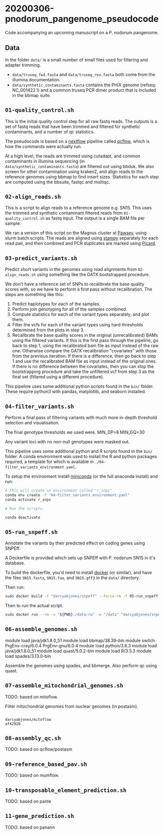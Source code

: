 # 20200306-pnodorum_pangenome_pseudocode

Code accompanying an upcoming manuscript on a P. nodorum pangenome.


## Data

In the folder `data/` is a small number of small files used for filtering and adapter trimming.

- `data/truseq_fwd.fasta` and `data/truseq_rev.fasta` both come from the illumina documentation.
- `data/synthetic_contaminants.fasta` contains the PHiX genome (refseq: NC_001422.1) and
   a common truseq PCR dimer product that is included in the bbmap suite.


## `01-quality_control.sh`

This is the initial quality control step for all raw fastq reads.
The outputs is a set of fastq reads that have been trimmed and filtered for synthetic contaminants, and a number of qc statistics.

The pseudocode is based on a [nextflow](https://www.nextflow.io/) pipeline called [qcflow](https://github.com/darcyabjones/qcflow), which is how the commands were actually run.

At a high level, the reads are trimmed using cutadapt, and common contaminants in illumina sequencing (in `data/synthetic_contaminants.fasta`) are filtered out using bbduk.
We also screen for other contamination using kraken2, and align reads to the reference genomes using bbmap to find insert sizes.
Statistics for each step are computed using the bbsuite, fastqc and multiqc.


## `02-align_reads.sh`

This is a script to align reads to a reference genome e.g. SN15.
This uses the trimmed and synthetic contaminant filtered reads from `01-quality_control.sh` as fastq input.
The output is a single BAM file per sample.

We ran a version of this script on the Magnus cluster at [Pawsey](https://pawsey.org.au/), using slurm batch scripts.
The reads are aligned using [stampy](https://www.well.ox.ac.uk/research/research-groups/lunter-group/lunter-group/stampy) separately for each read pair, and then combined and PCR duplicates are marked using [Picard](https://broadinstitute.github.io/picard/).


## `03-predict_variants.sh`

Predict short variants in the genomes using read alignments from `02-align_reads.sh` using something like the GATK bootstrapped procedure.

We don't have a reference set of SNPs to recalibrate the base quality scores with, so we have to perform a first pass without recalibration.
The steps are something like this:

1. Predict haplotypes for each of the samples.
2. Perform join genotyping for all of the samples combined.
3. Compute statistics for each of the variant types separately, and plot them.
4. Filter the vcfs for each of the variant types using hard thresholds determined from the plots in step 3.
5. Recalibrate the base quality scores in the original (unrecalibrated) BAMs using the filtered variants.
   If this is the first pass through the pipeline, go back to step 1, using the recalibrated bam file as input instead of the raw one.
   Otherwise compare the GATK recalibration "covariates" with those from the previous iteration.
   If there is a difference, then go back to step 1 and use the recalibrated BAM file as input instead of the original ones.
   If there is no difference between the covariates, then you can stop the bootstrapping procedure and take the unfiltered vcf from step 3 as the final set (filtered using a different procedure).

This pipeline uses some additional python scripts found in the `bin/` folder.
These require python3 with pandas, matplotlib, and seaborn installed.


## `04-filter_variants.sh`

Perform a final pass of filtering variants with much more in-depth threshold selection and visualisation.

The final genotype thresholds we used were.
MIN_DP=8
MIN_GQ=30

Any variant loci with no non-null genotypes were masked out.

This pipeline uses some additional python and R scripts found in the `bin/` folder.
A conda environment was used to install the R and python packages required, a template for which is available in `./04-filter_variants_environment.yaml`.

To setup the environment install [miniconda](https://docs.conda.io/en/latest/miniconda.html) (or the full anaconda install) and run:

```bash
# This will create an environment called "r_snps"
conda env create -f "04-filter_variants_environment.yaml"
conda activate r_snps

# Run the scripts.

conda deactivate
```


## `05-run_snpeff.sh`

Annotate the variants by their predicted effect on coding genes using SNPEff.

A Dockerfile is provided which sets up SNPEff with P. nodorum SN15 in it's database.

To build the dockerfile, you'd need to install [docker](https://www.docker.com/) (or similar), and have the files `SN15.fasta`, `SN15.faa`, and `SN15.gff3` in the `data/` directory.

Then run:

```bash
sudo docker build -t "darcyabjones/snpeff" --force-rm -f 05-run_snpeff.Dockerfile .
```

Then to run the actual script.

```bash
sudo docker run --rm -v "${PWD}:/data:rw" -w "/data" "darcyabjones/snpeff" 05-run_snpeff.sh
```


## `06-assemble_genomes.sh`

module load java/jdk1.8.0_51
module load bbmap/38.39-bin
module switch PrgEnv-cray/6.0.4 PrgEnv-gnu/6.0.4
module load python/3.6.3
module load java/jdk1.8.0_51
module load quast/5.0.2-bin
module load R/3.5.3
module load spades/3.13.0-bin

Assemble the genomes using spades, and bbmerge.
Also perform qc using quast.


## `07-assemble_mitochondrial_genomes.sh`

TODO: based on mitoflow.

Filter mitochondrial genomes from nuclear genomes (in postasm).

```

darcyabjones/mitoflow
af42920
```

## `08-assembly_qc.sh`

TODO: based on qcflow/postasm


## `09-reference_based_pav.sh`

TODO: based on mumflow.


## `10-transposable_element_prediction.sh`

TODO: based on pante


## `11-gene_prediction.sh`

TODO: based on panann
